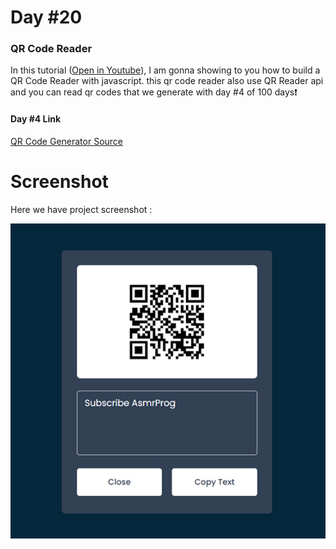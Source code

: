 # Day #20

### QR Code Reader
In this tutorial ([Open in Youtube](https://youtu.be/e13YYMna74s)),  I am gonna showing to you how to build a QR Code Reader with javascript. this qr code reader also use QR Reader api and you can read qr codes that we generate with day #4 of 100 days❗️

#### Day #4 Link

<a href="https://github.com/AsmrProg-YT/100-days-of-javascript/tree/master/Day%20%2304%20-%20QR%20Code%20Generator" target="_blank">QR Code Generator Source</a>

# Screenshot
Here we have project screenshot :


![screenshot](screenshot.jpg)